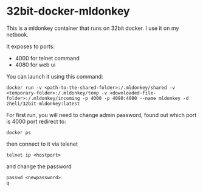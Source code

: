 # 32bit-docker-mldonkey
This is a mldonkey container that runs on 32bit docker. I use it on my netbook.

It exposes to ports:

* 4000 for telnet command
* 4080 for web ui

You can launch it using this command:
````
docker run -v <path-to-the-shared-folder>:/.mldonkey/shared -v <temporary-folder>:/.mldonkey/temp -v <downloaded-file-folder>:/.mldonkey/incoming -p 4000 -p 4080:4080 --name mldonkey -d zheli/32bit-mldonkey:latest
````

For first run, you will need to change admin password, found out which port is 4000 port redirect to:
````
docker ps
````
then connect to it via telenet
````
telnet ip <hostport>
````
and change the password
````
passwd <newpassword>
q
````
